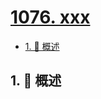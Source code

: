 # [1076. xxx](https://github.com/Tdahuyou/TNotes.leetcode/tree/main/notes/1076.%20xxx)

<!-- region:toc -->

- [1. 📝 概述](#1--概述)

<!-- endregion:toc -->

## 1. 📝 概述
